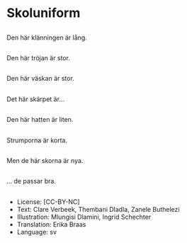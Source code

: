 # Skoluniform

##
Den här klänningen är lång.

##
Den här tröjan är stor.

##
Den här väskan är stor.

##
Det här skärpet är...

##
Den här hatten är liten.

##
Strumporna är korta.

##
Men de här skorna är nya.

##
... de passar bra.

##
* License: [CC-BY-NC]
* Text: Clare Verbeek, Thembani Dladla, Zanele Buthelezi
* Illustration: Mlungisi Dlamini, Ingrid Schechter
* Translation: Erika Braas
* Language: sv
